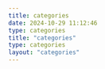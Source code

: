 ```yaml
---
title: categories
date: 2024-10-29 11:12:46
type: categories
title: "categories"
type: categories
layout: "categories"
---
```

